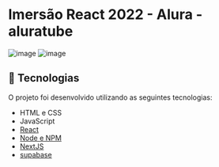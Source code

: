 # Imersão React 2022 - Alura - aluratube

![image](https://user-images.githubusercontent.com/101356855/201175310-5f8e413c-2b61-4b2c-beef-81dc2f6b78cb.png)
![image](https://user-images.githubusercontent.com/101356855/201175421-7a78363f-28fc-4660-9f1e-076c6d270391.png)


## 🚀 Tecnologias

O projeto foi desenvolvido utilizando as seguintes tecnologias:
- HTML e CSS
- JavaScript
- [React](https://pt-br.reactjs.org/)
- [Node e NPM](https://nodejs.org/)
- [NextJS](https://nextjs.org/)
- [supabase](https://app.supabase.com/)

